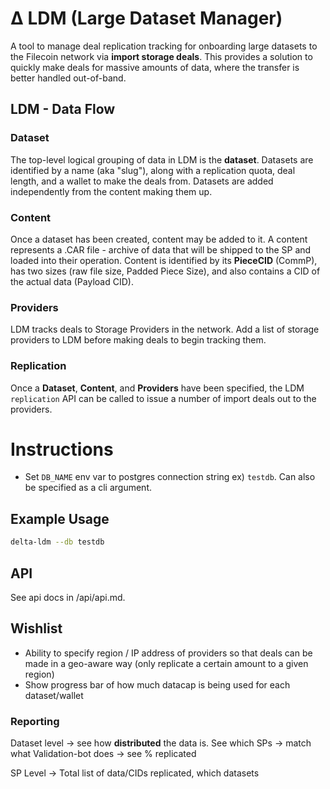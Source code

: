 # Δ LDM (Large Dataset Manager)

A tool to manage deal replication tracking for onboarding large datasets to the Filecoin network via **import storage deals**. This provides a solution to quickly make deals for massive amounts of data, where the transfer is better handled out-of-band. 

## LDM - Data Flow

### Dataset
The top-level logical grouping of data in LDM is the **dataset**. Datasets are identified by a name (aka "slug"), along with a replication quota, deal length, and a wallet to make the deals from.
Datasets are added independently from the content making them up. 

### Content
Once a dataset has been created, content may be added to it. A content represents a .CAR file - archive of data that will be shipped to the SP and loaded into their operation. Content is identified by its **PieceCID** (CommP), has two sizes (raw file size, Padded Piece Size), and also contains a CID of the actual data (Payload CID).

### Providers
LDM tracks deals to Storage Providers in the network. Add a list of storage providers to LDM before making deals to begin tracking them.


### Replication
Once a **Dataset**, **Content**, and **Providers** have been specified, the LDM `replication` API can be called to issue a number of import deals out to the providers. 


# Instructions

- Set `DB_NAME` env var to postgres connection string ex) `testdb`. Can also be specified as a cli argument.

## Example Usage

```bash
delta-ldm --db testdb
```

## API
See api docs in /api/api.md.

## Wishlist
- Ability to specify region / IP address of providers so that deals can be made in a geo-aware way (only replicate a certain amount to a given region)
- Show progress bar of how much datacap is being used for each dataset/wallet

### Reporting

Dataset level 
-> see how **distributed** the data is. See which SPs 
-> match what Validation-bot does 
-> see % replicated 

SP Level
-> Total list of data/CIDs replicated, which datasets